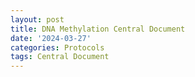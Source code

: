 ```yaml
---
layout: post
title: DNA Methylation Central Document
date: '2024-03-27'
categories: Protocols
tags: Central Document
---
```

